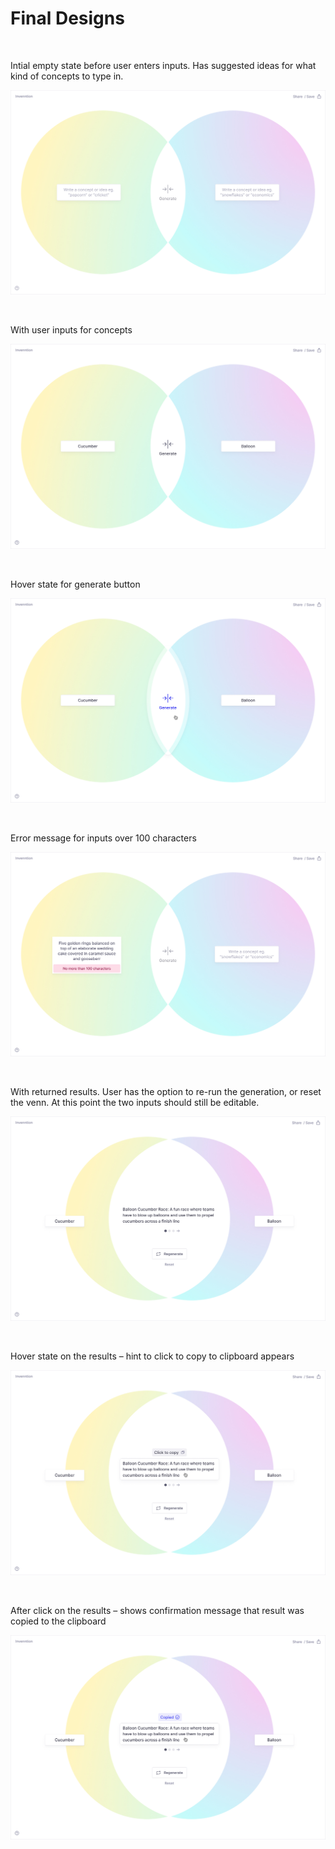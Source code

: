 # Final Designs

<br />

Intial empty state before user enters inputs. Has suggested ideas for what kind of concepts to type in.

![](../images/invenntion1.jpg)

<br />

With user inputs for concepts

![](../images/invenntion2.jpg)

<br />

Hover state for generate button

![](../images/invenntion3.jpg)

<br />

Error message for inputs over 100 characters

![](../images/invenntion5.jpg)

<br />

With returned results. User has the option to re-run the generation, or reset the venn. At this point the two inputs should still be editable.

![](../images/invenntion6.jpg)

<br />

Hover state on the results – hint to click to copy to clipboard appears

![](../images/invenntion7.jpg)

<br />

After click on the results – shows confirmation message that result was copied to the clipboard

![](../images/invenntion8.jpg)
